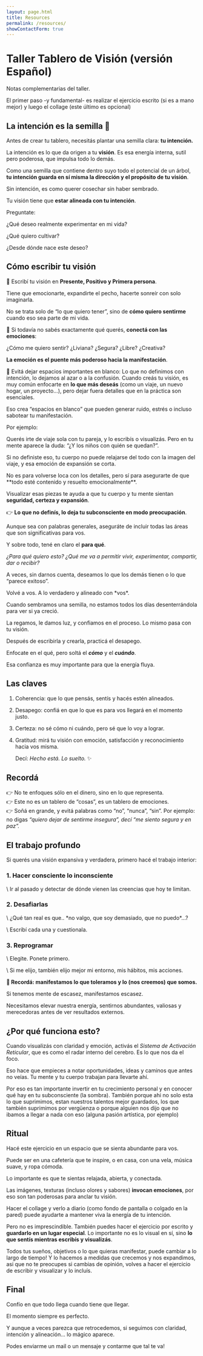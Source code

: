 ```yaml
---
layout: page.html
title: Resources
permalink: /resources/
showContactForm: true
---
```

# Taller Tablero de Visión (versión Español)

Notas complementarias del taller.

El primer paso -y fundamental- es realizar el ejercicio escrito (si es a mano mejor) y luego el collage (este último es opcional)

## La intención es la semilla 🌱

Antes de crear tu tablero, necesitás plantar una semilla clara: **tu intención.**

La intención es lo que da origen a tu **visión**. Es esa energía interna, sutil pero poderosa, que impulsa todo lo demás.

Como una semilla que contiene dentro suyo todo el potencial de un árbol, **tu intención guarda en sí misma la dirección y el propósito de tu visión**.

Sin intención, es como querer cosechar sin haber sembrado.

Tu visión tiene que **estar alineada con tu intención**.

Preguntate:

 ¿Qué deseo realmente experimentar en mi vida?

¿Qué quiero cultivar?

¿Desde dónde nace este deseo?

## Cómo escribir tu visión

💫 Escribí tu visión en **Presente, Positivo y Primera persona**.

Tiene que emocionarte, expandirte el pecho, hacerte sonreír con solo imaginarla.

No se trata solo de “lo que quiero tener”, sino de **cómo quiero sentirme** cuando eso sea parte de mi vida.

💫 Si todavía no sabés exactamente qué querés, **conectá con las emociones**:

 ¿Cómo me quiero sentir? ¿Liviana? ¿Segura? ¿Libre? ¿Creativa?

 **La emoción es el puente más poderoso hacia la manifestación**.

💫 Evitá dejar espacios importantes en blanco: Lo que no definimos con intención, lo dejamos al azar o a la confusión. Cuando creás tu visión, es muy común enfocarte en **lo que más deseás** (como un viaje, un nuevo hogar, un proyecto…), pero dejar fuera detalles que en la práctica son esenciales.

Eso crea “espacios en blanco” que pueden generar ruido, estrés o incluso sabotear tu manifestación.

Por ejemplo:

Querés irte de viaje sola con tu pareja, y lo escribís o visualizás. Pero en tu mente aparece la duda: “¿Y los niños con quién se quedan?”.

Si no definiste eso, tu cuerpo no puede relajarse del todo con la imagen del viaje, y esa emoción de expansión se corta.

No es para volverse loca con los detalles, pero sí para asegurarte de que \*\*todo esté contenido y resuelto emocionalmente\*\*.

Visualizar esas piezas te ayuda a que tu cuerpo y tu mente sientan **seguridad, certeza y expansión**.

👉 **Lo que no definís, lo deja tu subconsciente en modo preocupación**.

Aunque sea con palabras generales, aseguráte de incluir todas las áreas que son significativas para vos.

Y sobre todo, tené en claro el **para qué**.

*¿Para qué quiero esto? ¿Qué me va a permitir vivir, experimentar, compartir, dar o recibir?*

A veces, sin darnos cuenta, deseamos lo que los demás tienen o lo que “parece exitoso”.

Volvé a vos. A lo verdadero y alineado con \*vos\*.

Cuando sembramos una semilla, no estamos todos los días desenterrándola para ver si ya creció.

La regamos, le damos luz, y confiamos en el proceso. Lo mismo pasa con tu visión.

Después de escribirla y crearla, practicá el desapego.

Enfocate en el qué, pero soltá el ***cómo*** y el ***cuándo***.

Esa confianza es muy importante para que la energía fluya.

## Las claves

1. Coherencia: que lo que pensás, sentís y hacés estén alineados.

2. Desapego: confiá en que lo que es para vos llegará en el momento justo.

3. Certeza: no sé cómo ni cuándo, pero sé que lo voy a lograr.

4. Gratitud: mirá tu visión con emoción, satisfacción y reconocimiento hacia vos misma. 

   Decí: *Hecho está. Lo suelto.* ✨

## Recordá

👉 No te enfoques sólo en el dinero, sino en lo que representa.\
👉 Este no es un tablero de “cosas”, es un tablero de emociones.\
👉 Soñá en grande, y evitá palabras como “no”, “nunca”, “sin”. Por ejemplo: no digas *“quiero dejar de sentirme insegura”, decí “me siento segura y en paz”.*

## El trabajo profundo

Si querés una visión expansiva y verdadera, primero hacé el trabajo interior:

### 1. Hacer consciente lo inconsciente

\    Ir al pasado y detectar de dónde vienen las creencias que hoy te limitan.

### 2. Desafiarlas

\    ¿Qué tan real es que.. \*no valgo, que soy demasiado, que no puedo\*…?

\    Escribí cada una y cuestionala.

### 3. Reprogramar

\    Elegite. Ponete primero.

\    Si me elijo, también elijo mejor mi entorno, mis hábitos, mis acciones.

**🙌 Recordá: manifestamos lo que toleramos y lo (nos creemos) que somos.**

Si tenemos mente de escasez, manifestamos escasez.

Necesitamos elevar nuestra energía, sentirnos abundantes, valiosas y merecedoras antes de ver resultados externos.

## ¿Por qué funciona esto?

Cuando visualizás con claridad y emoción, activás el *Sistema de Activación Reticular*, que es como el radar interno del cerebro. Es lo que nos da el foco.

Eso hace que empieces a notar oportunidades, ideas y caminos que antes no veías. Tu mente y tu cuerpo trabajan para llevarte ahí.

Por eso es tan importante invertir en tu crecimiento personal y en conocer qué hay en tu subconsciente (la sombra). También porque ahi no solo esta lo que suprimimos, estan nuestros talentos mejor guardados, los que también suprimimos por vergüenza o porque alguien nos dijo que no ibamos a llegar a nada con eso (alguna pasión artística, por ejemplo)

## Ritual 

Hacé este ejercicio en un espacio que se sienta abundante para vos.

Puede ser en una cafetería que te inspire, o en casa, con una vela, música suave, y ropa cómoda.

Lo importante es que te sientas relajada, abierta, y conectada.

Las imágenes, texturas (incluso olores y sabores) **invocan emociones**, por eso son tan poderosas para anclar tu visión. 

Hacer el collage y verlo a diario (como fondo de pantalla o colgado en la pared) puede ayudarte a mantener viva la energía de tu intención.

Pero no es imprescindible. También puedes hacer el ejercicio por escrito y **guardarlo en un lugar especial**. Lo importante no es lo visual en sí, sino **lo que sentís mientras escribís y visualizás**.

Todos tus sueños, objetivos o lo que quieras manifestar, puede cambiar a lo largo de tiempo! Y lo hacemos a medidas que crecemos y nos expandimos, asi que no te preocupes si cambias de opinión, volves a hacer el ejercicio de escribir y visualizar y lo incluís.

## Final

Confío en que todo llega cuando tiene que llegar.

El momento siempre es perfecto.

Y aunque a veces parezca que retrocedemos, si seguimos con claridad, intención y alineación… lo mágico aparece.

Podes enviarme un mail o un mensaje y contarme que tal te va!
